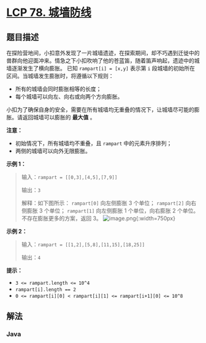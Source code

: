 # [LCP 78. 城墙防线](https://leetcode.cn/problems/Nsibyl)

## 题目描述

<!-- 这里写题目描述 -->

在探险营地间，小扣意外发现了一片城墙遗迹，在探索期间，却不巧遇到迁徙中的兽群向他迎面冲来。情急之下小扣吹响了他的苍蓝笛，随着笛声响起，遗迹中的城墙逐渐发生了横向膨胀。
已知 `rampart[i] = [x,y]` 表示第 `i` 段城墙的初始所在区间。当城墙发生膨胀时，将遵循以下规则：

-   所有的城墙会同时膨胀相等的长度；
-   每个城墙可以向左、向右或向两个方向膨胀。

小扣为了确保自身的安全，需要在所有城墙均无重叠的情况下，让城墙尽可能的膨胀。请返回城墙可以膨胀的 **最大值** 。

**注意：**

-   初始情况下，所有城墙均不重叠，且 `rampart` 中的元素升序排列；
-   两侧的城墙可以向外无限膨胀。

**示例 1：**

> 输入：`rampart = [[0,3],[4,5],[7,9]]`
>
> 输出：`3`
>
> 解释：如下图所示：
> `rampart[0]` 向左侧膨胀 3 个单位；
> `rampart[2]` 向右侧膨胀 3 个单位；
> `rampart[1]` 向左侧膨胀 1 个单位，向右膨胀 2 个单位。
> 不存在膨胀更多的方案，返回 3。
> ![image.png](https://fastly.jsdelivr.net/gh/doocs/leetcode@main/lcp/LCP%2078.%20%E5%9F%8E%E5%A2%99%E9%98%B2%E7%BA%BF/images/1681717918-tWywrp-image.png){:width=750px}

**示例 2：**

> 输入：`rampart = [[1,2],[5,8],[11,15],[18,25]]`
>
> 输出：`4`

**提示：**

-   `3 <= rampart.length <= 10^4`
-   `rampart[i].length == 2`
-   `0 <= rampart[i][0] < rampart[i][1] <= rampart[i+1][0] <= 10^8`

## 解法

### **Java**

```java

```

